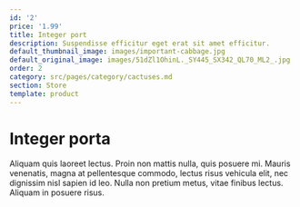 ```yaml
---
id: '2'
price: '1.99'
title: Integer port
description: Suspendisse efficitur eget erat sit amet efficitur.
default_thumbnail_image: images/important-cabbage.jpg
default_original_image: images/51dZl1OhinL._SY445_SX342_QL70_ML2_.jpg
order: 2
category: src/pages/category/cactuses.md
section: Store
template: product
---
```


# Integer porta

Aliquam quis laoreet lectus. Proin non mattis nulla, quis posuere mi. Mauris venenatis, magna at pellentesque commodo, lectus risus vehicula elit, nec dignissim nisl sapien id leo. Nulla non pretium metus, vitae finibus lectus. Aliquam in posuere risus.